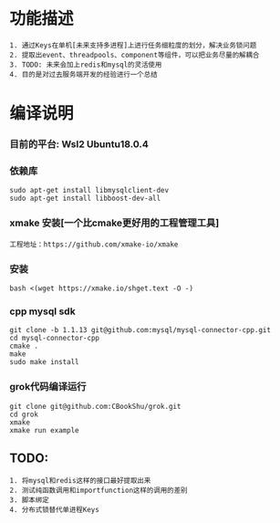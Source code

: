 # 功能描述
    1. 通过Keys在单机[未来支持多进程]上进行任务细粒度的划分，解决业务锁问题
    2. 提取出event、threadpools、component等组件，可以把业务尽量的解耦合
    3. TODO: 未来会加上redis和mysql的灵活使用
    4. 目的是对过去服务端开发的经验进行一个总结

# 编译说明
### 目前的平台: Wsl2 Ubuntu18.0.4
### 依赖库
    sudo apt-get install libmysqlclient-dev  
    sudo apt-get install libboost-dev-all  

### xmake 安装[一个比cmake更好用的工程管理工具]
    工程地址：https://github.com/xmake-io/xmake
### 安装
    bash <(wget https://xmake.io/shget.text -O -)  

### cpp mysql sdk
    git clone -b 1.1.13 git@github.com:mysql/mysql-connector-cpp.git  
    cd mysql-connector-cpp  
    cmake .  
    make  
    sudo make install  

### grok代码编译运行
    git clone git@github.com:CBookShu/grok.git  
    cd grok  
    xmake
    xmake run example

## TODO:
    1. 将mysql和redis这样的接口最好提取出来
    2. 测试纯函数调用和importfunction这样的调用的差别
    3. 脚本绑定
    4. 分布式锁替代单进程Keys